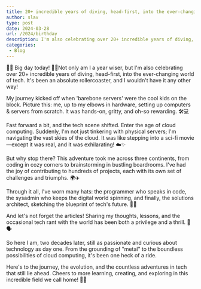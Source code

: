 ```yaml
---
title: 20+ incredible years of diving, head-first, into the ever-changing world of tech
author: slav
type: post
date: 2024-03-28
url: /2024/birthday
description: I'm also celebrating over 20+ incredible years of diving, head-first, into the ever-changing world of tech. It's been an absolute rollercoaster, and I wouldn't have it any other way!
categories:
 - Blog
---
```

🎈🎉 Big day today! 🎉🎈Not only am I a year wiser, but I'm also celebrating over 20+ incredible years of diving, head-first, into the ever-changing world of tech. It's been an absolute rollercoaster, and I wouldn't have it any other way!

My journey kicked off when 'barebone servers' were the cool kids on the block. Picture this: me, up to my elbows in hardware, setting up computers & servers from scratch. It was hands-on, gritty, and oh-so rewarding. 🛠️💻

Fast forward a bit, and the tech scene shifted. Enter the age of cloud computing. Suddenly, I'm not just tinkering with physical servers; I'm navigating the vast skies of the cloud. It was like stepping into a sci-fi movie—except it was real, and it was exhilarating! ☁️✨

But why stop there? This adventure took me across three continents, from coding in cozy corners to brainstorming in bustling boardrooms. I've had the joy of contributing to hundreds of projects, each with its own set of challenges and triumphs. 🌍✈️

Through it all, I've worn many hats: the programmer who speaks in code, the sysadmin who keeps the digital world spinning, and finally, the solutions architect, sketching the blueprint of tech's future. 🎩🔧

And let's not forget the articles! Sharing my thoughts, lessons, and the occasional tech rant with the world has been both a privilege and a thrill. 📝🗣️

So here I am, two decades later, still as passionate and curious about technology as day one. From the grounding of "metal" to the boundless possibilities of cloud computing, it's been one heck of a ride.

Here's to the journey, the evolution, and the countless adventures in tech that still lie ahead. Cheers to more learning, creating, and exploring in this incredible field we call home! 🥂🚀

